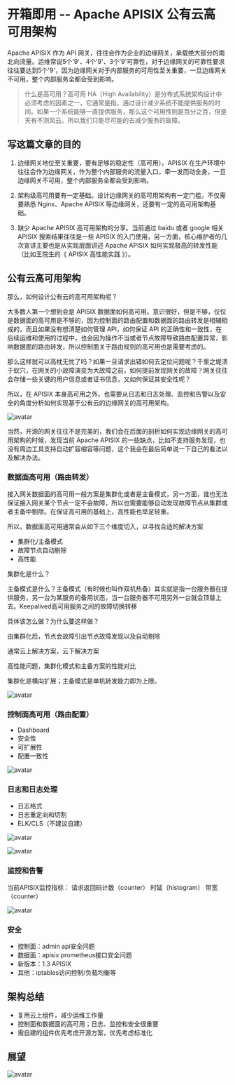 # 开箱即用 -- Apache APISIX 公有云高可用架构

Apache APISIX 作为 API 网关，往往会作为企业的边缘网关，承载绝大部分的南北向流量。运维常说5个'9'、4个'9'、3个'9'可靠性，对于边缘网关的可靠性要求往往要达到5个'9'，因为边缘网关对于内部服务的可用性至关重要，一旦边缘网关不可用，整个内部服务全都会受到影响。

> 什么是高可用？高可用 HA（High Availability）是分布式系统架构设计中必须考虑的因素之一，它通常是指，通过设计减少系统不能提供服务的时间。如果一个系统能够一直提供服务，那么这个可用性则是百分之百，但是天有不测风云。所以我们只能尽可能的去减少服务的故障。

## 写这篇文章的目的

1. 边缘网关地位至关重要，要有足够的稳定性（高可用）。APISIX 在生产环境中往往会作为边缘网关，作为整个内部服务的流量入口，牵一发而动全身，一旦边缘网关不可用，整个内部服务全都会受到影响。

2. 架构级高可用要有一定基础。设计边缘网关的高可用架构有一定门槛，不仅需要熟悉 Nginx、Apache APISIX 等边缘网关，还要有一定的高可用架构基础。

3. 缺少 Apache APISIX 高可用架构的分享。当前通过 baidu 或者 google 相关 APISIX 搜索结果往往是一些 APISIX 的入门使用，另一方面，核心维护者的几次宣讲主要也是从实现层面讲述 Apache APISIX 如何实现极高的转发性能（比如王院生的《 APISIX 高性能实践 》）。

## 公有云高可用架构

那么，如何设计公有云的高可用架构呢？

大多数人第一个想到会是 APISIX 数据面如何高可用。意识很好，但是不够，仅仅是数据面的高可用是不够的，因为控制面的路由配置和数据面的路由转发是相辅相成的，而且如果没有想清楚如何管理 API，如何保证 API 的正确性和一致性，在后续运维和使用的过程中，也会因为操作不当或者节点故障导致路由配置异常，影响数据面的路由转发，所以控制面关于路由规则的高可用也是需要考虑的。

那么这样就可以高枕无忧了吗？如果一旦请求出错如何去定位问题呢？千里之堤溃于蚁穴，在网关的小故障演变为大故障之前，如何提前发现网关的故障？网关往往会存储一些关键的用户信息或者证书信息，又如何保证其安全性呢？

所以，在 APISIX 本身高可用之外，也需要从日志和日志处理、监控和告警以及安全的角度分析如何实现基于公有云的边缘网关的高可用架构。

![avatar](images/qcloud-1.png)

当然，开源的网关往往不是完美的，我们会在后面的剖析如何实现边缘网关的高可用架构的时候，发现当前 Apache APISIX 的一些缺点，比如不支持服务发现，也没有周边工具支持自动扩容缩容等问题，这个我会在最后简单说一下自己的看法以及解决办法。

### 数据面高可用（路由转发）

接入网关数据面的高可用一般方案是集群化或者是主备模式，另一方面，谁也无法保证接入网关某个节点一定不会故障，所以也需要能够自动发现故障节点从集群或者主备中剔除。在保证高可用的基础上，高性能也举足轻重。

所以，数据面高可用通常会从如下三个维度切入，以寻找合适的解决方案

- 集群化/主备模式
- 故障节点自动剔除
- 高性能

集群化是什么？

主备模式是什么？主备模式（有时候也叫作双机热备）其实就是指一台服务器在提供服务，另一台为某服务的备用状态，当一台服务器不可用另外一台就会顶替上去。Keepalived高可用服务之间的故障切换转移

具体该怎么做？为什么要这样做？

由集群化后，节点会故障引出节点故障发现以及自动剔除

通常云上解决方案，云下解决方案

高性能问题，集群化模式和主备方案的性能对比

集群化是横向扩展；主备模式是单机转发能力即为上限。

![avatar](images/qcloud-2.png)

### 控制面高可用（路由配置）

- Dashboard
- 安全性
- 可扩展性
- 配置一致性

![avatar](images/qcloud-3.png)

### 日志和日志处理

- 日志格式
- 日志重定向和切割
- ELK/CLS（不建议自建）

![avatar](images/qcloud-4.png)

![avatar](images/qcloud-5.png)

### 监控和告警

当前APISIX监控指标：
请求返回码计数（counter）
时延（histogram）
带宽（counter）

![avatar](images/qcloud-6.png)

### 安全

- 控制面：admin api安全问题
- 数据面：apisix prometheus接口安全问题
- 新版本：1.3 APISIX
- 其他：iptables访问控制/负载均衡等

## 架构总结

- 复用云上组件，减少运维工作量
- 控制面和数据面的高可用；日志、监控和安全很重要
- 需自建的组件优先考虑开源方案，优先考虑标准化

## 展望

![avatar](images/qcloud-7.png)